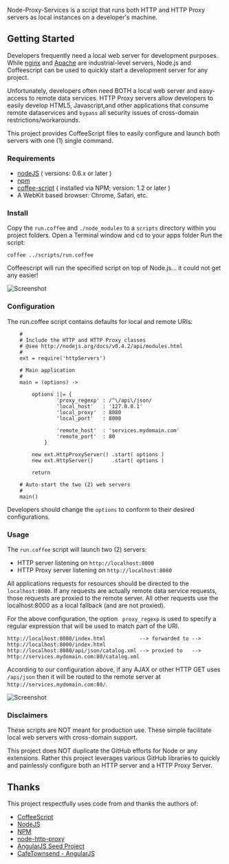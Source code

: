 Node-Proxy-Services is a script that runs both HTTP and HTTP Proxy servers as local instances on a developer's machine.

## Getting Started

Developers frequently need a local web server for development purposes. While [nginx](nginx.org) and [Apache](http://httpd.apache.org/) are industrial-level servers, Node.js and Coffeescript can be used to quickly start a development server for any project. 

Unfortunately, developers often need BOTH a local web server and easy-access to remote data services.
HTTP Proxy servers allow developers to easily develop HTML5, Javascript,and other applications that consume remote dataservices and `bypass` all security issues of cross-domain restrictions/workarounds.

This project provides CoffeeScript files to easily configure and launch both servers with one (1) single command. 

### Requirements

* [nodeJS](http://github.com/ry/node) ( versions: 0.6.x or later )
* [npm](http://github.com/isaacs/npm)
* [coffee-script](https://github.com/jashkenas/coffee-script) ( installed via NPM; version: 1.2 or later )  
* A WebKit based browser: Chrome, Safari, etc.

### Install

Copy the `run.coffee` and `./node_modules` to a `scripts` directory within you project folders.
Open a Terminal window and cd to your apps folder
Run the script:

    coffee ../scripts/run.coffee
    
Coffeescript will run the specified script on top of Node.js… it could not get any easier!


![Screenshot](https://github.com/ThomasBurleson/node-proxy-services/raw/master/docs/illustration.png)<br/>


### Configuration

The run.coffee script contains defaults for local and remote URIs:

        # 
        # Include the HTTP and HTTP Proxy classes
		# @see http://nodejs.org/docs/v0.4.2/api/modules.html
		#
		ext = require('httpServers')

		# Main application
		#
		main = (options) ->

			options ||= { 
					'proxy_regexp' : /^\/api\/json/
					'local_host'   : '127.0.0.1' 		
					'local_proxy'  : 8080
					'local_port'   : 8000
					
					'remote_host'  : 'services.mydomain.com'    
					'remote_port'  : 80
				}

			new ext.HttpProxyServer() .start( options )
			new ext.HttpServer()      .start( options )

			return	

		# Auto-start the two (2) web servers
		#
		main()    

Developers should change the `options` to conform to their desired configurations.

### Usage

The `run.coffee` script will launch two (2) servers:

  * HTTP server listening on `http://localhost:8000`
  * HTTP Proxy server listening on `http://localhost:8080`
  
All applications requests for resources should be directed to the `localhost:8080`. If any requests are actually remote data service requests, those requests are proxied to the remote server. All other requests use the localhost:8000 as a local fallback (and are not proxied).

For the above configuration, the option ` proxy_regexp` is used to specify a regular expression that will be used to match part of the URI. 

    http://localhost:8080/index.html           --> forwarded to -->  http://localhost:8000/index.html
    http://localhost:8080/api/json/catalog.xml --> proxied to   -->  http://services.mydomain.com:80/catalog.xml
    
According to our configuration above, if any AJAX or other HTTP GET uses `/api/json` then it will be routed to the remote server at `http://services.mydomain.com:80/`.  

![Screenshot](https://github.com/ThomasBurleson/node-proxy-services/raw/master/docs/using_proxy_services.png)<br/>  

### Disclaimers

These scripts are NOT meant for production use. These simple facilitate local web servers with cross-domain support.

This project does NOT duplicate the GitHub efforts for Node or any extensions. Rather this project leverages various GitHub libraries to quickly and painlessly configure both an HTTP server and a HTTP Proxy Server.


## Thanks

This project respectfully uses code from and thanks the authors of:

* [CoffeeScript](https://github.com/jashkenas/coffee-script)
* [NodeJS](http://github.com/ry/node)
* [NPM](http://github.com/isaacs/npm)
* [node-http-proxy](https://github.com/nodejitsu/node-http-proxy)
* [AngularJS Seed Project](https://github.com/angular/angular-seed)
* [CafeTownsend - AngularJS](https://github.com/ThomasBurleson/angularJS-CafeTownsend)